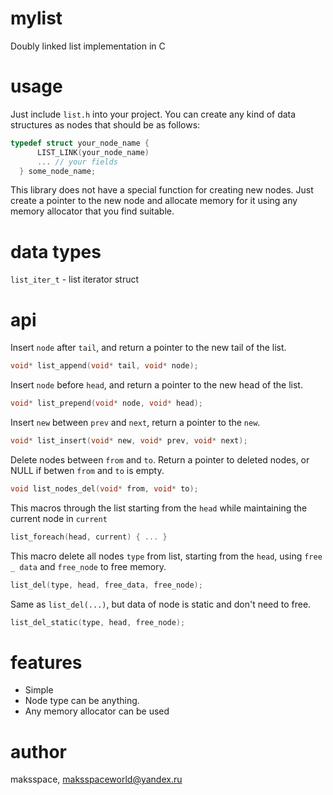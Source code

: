 # mylist
Doubly linked list implementation in C
# usage
Just include `list.h` into your project.
You can create any kind of data structures as nodes that should be as follows:
 ```C
 typedef struct your_node_name {
       LIST_LINK(your_node_name)
       ... // your fields
   } some_node_name;
 ```
This library does not have a special function for creating new nodes. Just create a pointer to the new node and allocate memory for it using any memory allocator that you find suitable.

# data types
`list_iter_t` - list iterator struct


# api
 Insert `node` after `tail`, and return a pointer to the new tail of the list.
 ```C
 void* list_append(void* tail, void* node);
 ```
 Insert `node` before `head`, and return a pointer to the new head of the list.
  ```C
void* list_prepend(void* node, void* head);
 ```
 Insert `new` between `prev` and `next`, return a pointer to the `new`.
 ```C
void* list_insert(void* new, void* prev, void* next);
 ```
 Delete nodes between `from` and `to`. Return a pointer to deleted nodes, or NULL if betwen `from` and `to` is empty. 
 ```C
void list_nodes_del(void* from, void* to);
 ```
This macros through the list starting from the `head` while maintaining the current node in `current`
 ```C
list_foreach(head, current) { ... }
```
This macro delete all nodes `type` from list, starting from the `head`, using `free _ data` and `free_node` to free memory.
 ```C 
list_del(type, head, free_data, free_node);
```
Same as `list_del(...)`, but data of node is static and don't need to free.
 ```C 
list_del_static(type, head, free_node);
```
# features
- Simple
- Node type can be anything.
- Any memory allocator can be used

# author
maksspace, maksspaceworld@yandex.ru
